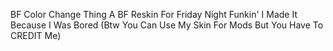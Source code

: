 BF Color Change Thing
A BF Reskin For Friday Night Funkin' I Made It Because I Was Bored (Btw You Can Use My Skin For Mods But You Have To CREDIT Me)
